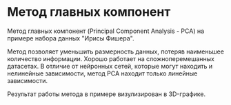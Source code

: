 # Метод главных компонент
Метод главных компонент (Principal Component Analysis - PCA) на примере набора данных "Ирисы Фишера".

Метод позволяет уменьшить размерность данных, потеряв наименьшее количество информации. Хорошо работает на сложноперемешанных датасетах. В отличие от нейронных сетей, которые могут находить и нелинейные зависимости, метод PCA находит только линейные зависимости.

Результат работы метода в примере визулизирован в 3D-графике.
